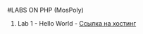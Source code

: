 #LABS ON PHP (MosPoly)

1. Lab 1 - Hello World - [Ссылка на хостинг](http://phplab1.std-1743.ist.mospolytech.ru/)